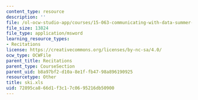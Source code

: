 ```yaml
---
content_type: resource
description: ''
file: /ol-ocw-studio-app/courses/15-063-communicating-with-data-summer-2003/72895ca866d1f3c17c0695216db50900_ski.xls
file_size: 13824
file_type: application/msword
learning_resource_types:
- Recitations
license: https://creativecommons.org/licenses/by-nc-sa/4.0/
ocw_type: OCWFile
parent_title: Recitations
parent_type: CourseSection
parent_uid: b8a97bf2-d10a-8e1f-fb47-98a896190925
resourcetype: Other
title: ski.xls
uid: 72895ca8-66d1-f3c1-7c06-95216db50900
---
```


